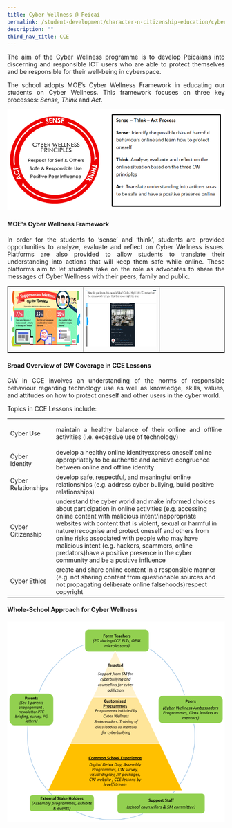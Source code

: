 ```yaml
---
title: Cyber Wellness @ Peicai
permalink: /student-development/character-n-citizenship-education/cyber-wellness/
description: ""
third_nav_title: CCE
---
```

<p><p align="justify">The aim of the Cyber Wellness programme is to develop Peicaians into discerning and responsible ICT users who are able to protect themselves and be responsible for their well-being in cyberspace.</p>
<p><p align="justify">The school adopts MOE&rsquo;s Cyber Wellness Framework in educating our students on Cyber Wellness. This framework focuses on three key processes: <em>Sense, Think</em>&nbsp;and&nbsp;<em>Act</em>.</p>
<img src="/images/CyberWellness.png">
<h4><strong>MOE's Cyber Wellness Framework</strong></h4>
<p><p align="justify">In order for the students to &lsquo;sense&rsquo; and &lsquo;think&rsquo;, students are provided opportunities to analyze, evaluate and reflect on Cyber Wellness issues. Platforms are also provided to allow students to translate their understanding into actions that will keep them safe while online. These platforms aim to let students take on the role as advocates to share the messages of Cyber Wellness with their peers, family and public.&nbsp;</p>
<table style="border-collapse: collapse; width: 100%;" border="1">
<tbody>
<tr>
<td style="width: 35%;"><img src="/images/cw1.png"></td>
<td style="width: 35%;"><img src="/images/cw2.png"></td>
<td style="width: 30%;"> </td>
</tr>
</tbody>
</table>
<h4><strong>Broad Overview of CW Coverage in CCE Lessons</strong></h4>
<p><p align="justify">CW in CCE involves an understanding of the norms of responsible behaviour regarding technology use as well as knowledge, skills, values, and attitudes on how to protect oneself and other users in the cyber world.&nbsp;</p>
<p>Topics in CCE Lessons include:</p>
<table>
<tbody>
<tr>
<td>Cyber Use</td>
<td><p align="justify">maintain a healthy balance of their online and offline activities (i.e. excessive use of technology)</td>
</tr>
<tr>
<td>Cyber Identity</td>
<td>develop a healthy online identityexpress oneself online appropriately to be authentic and achieve congruence between online and offline identity</td>
</tr>
<tr>
<td>Cyber Relationships</td>
<td>develop safe, respectful, and meaningful online relationships (e.g. address cyber bullying, build positive relationships)</td>
</tr>
<tr>
<td>Cyber Citizenship</td>
<td>understand the cyber world and make informed choices about participation in online activities (e.g. accessing online content with malicious intent/inappropriate websites with content that is violent, sexual or harmful in nature)recognise and protect oneself and others from online risks associated with people who may have malicious intent (e.g. hackers, scammers, online predators)have a positive presence in the cyber community and be a positive influence</td>
</tr>
<tr>
<td>Cyber Ethics</td>
<td>create and share online content in a responsible manner (e.g. not sharing content from questionable sources and not propagating deliberate online falsehoods)respect copyright</td>
</tr>
</tbody>
</table>
<h4><strong>Whole-School Approach for Cyber Wellness</strong></h4>
<img src="/images/cw3.png">